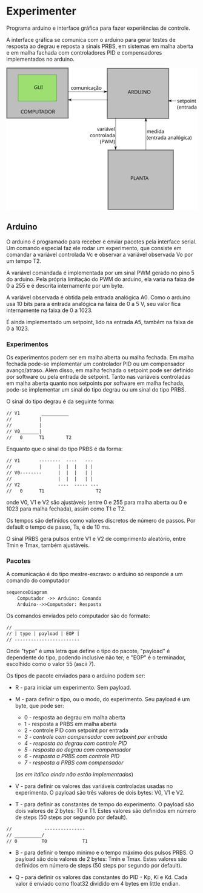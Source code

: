 # Experimenter

Programa arduino e interface gráfica para fazer experiências de controle.

A interface gráfica se comunica com o arduino para gerar testes de resposta ao degrau e reposta a sinais PRBS, em sistemas em malha aberta e em malha fachada com controladores PID e compensadores implementados no arduino.

![sistema.svg](sistema.svg)

## Arduino

O arduino é programado para receber e enviar pacotes pela interface serial. Um comando especial faz ele rodar um experimento, que consiste em comandar a variável controlada Vc e observar a variável observada Vo por um tempo T2.

A variável comandada é implementada por um sinal PWM gerado no pino 5 do arduino. Pela própria limitação do PWM do arduino, ela varia na faixa de 0 a 255 e é descrita internamente por um byte.

A variável observada é obtida pela entrada analógica A0. Como o arduino usa 10 bits para a entrada analógica na faixa de 0 a 5 V, seu valor fica internamente na faixa de 0 a 1023.

É ainda implementado um setpoint, lido na entrada A5, também na faixa de 0 a 1023.

### Experimentos

Os experimentos podem ser em malha aberta ou malha fechada. Em malha fechada pode-se implementar um controlador PID ou um compensador avanço/atraso. Além disso, em malha fechada o setpoint pode ser definido por software ou pela entrada de setpoint.
Tanto nas variáveis controladas em malha aberta quanto nos setpoints por software em malha fechada, pode-se implementar um sinal do tipo degrau ou um sinal do tipo PRBS.

O sinal do tipo degrau é da seguinte forma:

```
// V1        __________
//          |
//          |
// V0_______|
//   0      T1        T2
```

Enquanto que o sinal do tipo PRBS é da forma:
```
// V1       --------  ----   ---
//          |      |  |  |   | |
// V0--------      |  |  |   | |
//                 |  |  |   | |
// V2              ----  ----- ---
//   0      T1                   T2
```

onde V0, V1 e V2 são ajustáveis (entre 0 e 255 para malha aberta ou 0 e 1023 para malha fechada), assim como T1 e T2.

Os tempos são definidos como valores discretos de número de passos. Por default o tempo de passo, Ts, é de 10 ms.
 
O sinal PRBS gera pulsos entre V1 e V2 de comprimento aleatório, entre Tmin e Tmax, também ajustáveis.

### Pacotes
A comunicação é do tipo mestre-escravo: o arduino só responde a um comando do computador
```mermaid
sequenceDiagram
    Computador ->> Arduino: Comando
    Arduino-->>Computador: Resposta
```
Os comandos enviados pelo computador são do formato:

```
// ________________________
// | type | payload | EOP |
// ------------------------
```
Onde "type" é uma letra que define o tipo do pacote, "payload" é dependente do tipo, podendo inclusive não ter;  e "EOP" é o terminador, escolhido como o valor 55 (ascii 7).

Os tipos de pacote enviados para o arduino podem ser:

- R - para iniciar um experimento. Sem payload.
- M - para definir o tipo, ou o modo, do experimento. Seu payload é um byte, que pode ser:
	- 0 - resposta ao degrau em malha aberta
	- 1 - resposta a PRBS em malha aberta
	- 2 - controle PID com setpoint por entrada
	- *3 - controle com compensador com setpoint por entrada*
	- *4 - resposta ao degrau com controle PID*
	- *5 - resposta ao degrau com compensador*
	- *6 - resposta a PRBS com controle PID*
	- *7 - resposta a PRBS com compensador*
	
	(*os em itálico ainda não estão implementados*)
- V - para definir os valores das variáveis controladas usadas no experimento. O payload são três valores de dois bytes: V0, V1 e V2.

- T - para definir as constantes de tempo do experimento. O payload são dois valores de 2 bytes: T0 e T1. Estes valores são definidos em número de steps (50 steps por segundo por default).
```
//            ---------------
// __________/
// 0         T0             T1
```

- B - para definir o tempo mínimo e o tempo máximo dos pulsos PRBS. O payload são dois valores de 2 bytes: Tmin e Tmax. Estes valores são definidos em número de steps (50 steps por segundo por default).

- Q - para definir os valores das constantes do PID - Kp, Ki e Kd. Cada valor é enviado como float32 dividido em 4 bytes em little endian.